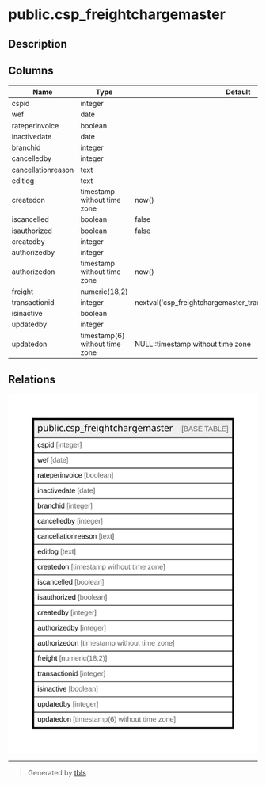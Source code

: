 # public.csp_freightchargemaster

## Description

## Columns

| Name | Type | Default | Nullable | Children | Parents | Comment |
| ---- | ---- | ------- | -------- | -------- | ------- | ------- |
| cspid | integer |  | true |  |  |  |
| wef | date |  | true |  |  |  |
| rateperinvoice | boolean |  | true |  |  |  |
| inactivedate | date |  | true |  |  |  |
| branchid | integer |  | true |  |  |  |
| cancelledby | integer |  | true |  |  |  |
| cancellationreason | text |  | true |  |  |  |
| editlog | text |  | true |  |  |  |
| createdon | timestamp without time zone | now() | true |  |  |  |
| iscancelled | boolean | false | true |  |  |  |
| isauthorized | boolean | false | true |  |  |  |
| createdby | integer |  | true |  |  |  |
| authorizedby | integer |  | true |  |  |  |
| authorizedon | timestamp without time zone | now() | true |  |  |  |
| freight | numeric(18,2) |  | true |  |  |  |
| transactionid | integer | nextval('csp_freightchargemaster_transactionid_seq'::regclass) | false |  |  |  |
| isinactive | boolean |  | true |  |  |  |
| updatedby | integer |  | true |  |  |  |
| updatedon | timestamp(6) without time zone | NULL::timestamp without time zone | true |  |  |  |

## Relations

![er](public.csp_freightchargemaster.svg)

---

> Generated by [tbls](https://github.com/k1LoW/tbls)
